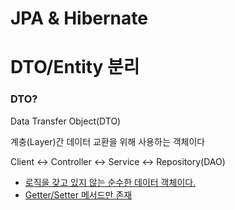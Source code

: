 # JPA & Hibernate
# DTO/Entity 분리

### DTO?

Data Transfer Object(DTO)

계충(Layer)간 데이터 교환을 위해 사용하는 객체이다

Client <-> Controller <-> Service <-> Repository(DAO)





* [로직을 갖고 있지 않는 순수한 데이터 객체이다.](#)
* [Getter/Setter 메서드만 존재](#)
